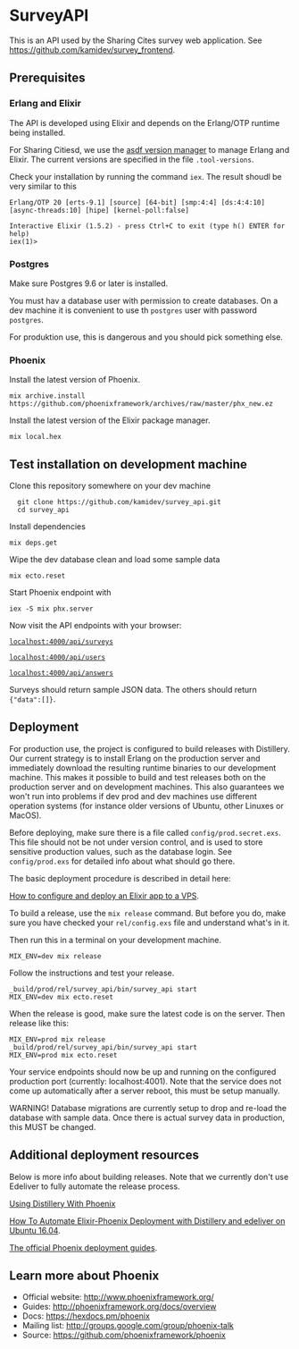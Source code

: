 # SurveyAPI

This is an API used by the Sharing Cites survey web application. See https://github.com/kamidev/survey_frontend. 

## Prerequisites

### Erlang and Elixir

The API is developed using Elixir and depends on the Erlang/OTP runtime being installed. 

For Sharing Citiesd, we use the [asdf version manager](https://github.com/asdf-vm/asdf) to manage Erlang and Elixir. The current versions are specified in the file `.tool-versions`.

Check your installation by running the command `iex`. The result shoudl be very similar to this
```shell
Erlang/OTP 20 [erts-9.1] [source] [64-bit] [smp:4:4] [ds:4:4:10] [async-threads:10] [hipe] [kernel-poll:false]

Interactive Elixir (1.5.2) - press Ctrl+C to exit (type h() ENTER for help)
iex(1)>
```

### Postgres

Make sure Postgres 9.6 or later is installed. 

You must hav a database user with permission to create databases. On a dev machine it is convenient to use th `postgres` user with password `postgres`. 

For produktion use, this is dangerous and you should pick something else.

### Phoenix

Install the latest version of Phoenix.

```shell
mix archive.install https://github.com/phoenixframework/archives/raw/master/phx_new.ez
```
Install the latest version of the Elixir package manager.

```shell
mix local.hex
```

## Test installation on development machine

Clone this repository somewhere on your dev machine
```shell
  git clone https://github.com/kamidev/survey_api.git
  cd survey_api
  ```
  Install dependencies
  ```shell
  mix deps.get
  ```
  Wipe the dev database clean and load some sample data
  ```shell
  mix ecto.reset
  ```
 Start Phoenix endpoint with
 ```shell
 iex -S mix phx.server
```

Now visit the API endpoints with your browser:

[`localhost:4000/api/surveys`](http://localhost:4000/api/surveys)

[`localhost:4000/api/users`](http://localhost:4000/api/users)

[`localhost:4000/api/answers`](http://localhost:4000/api/answers)

Surveys should return sample JSON data. The others should return `{"data":[]}`.

## Deployment

For production use, the project is configured to build releases with Distillery. Our current strategy is to install Erlang on the production server and immediately download the resulting runtime binaries to our development machine. This makes it possible to build and test releases both on the production server and on development machines. This also guarantees we won't run into problems if dev prod and dev machines use different operation systems (for instance older versions of Ubuntu, other Linuxes or MacOS). 

Before deploying, make sure there is a file called `config/prod.secret.exs`. This file should not be not under version control, and is used to store sensitive production values, such as the database login. See `config/prod.exs` for detailed info about what should go there. 

The basic deployment procedure is described in detail here: 

[How to configure and deploy an Elixir app to a VPS](https://www.amberbit.com/blog/2017/7/17/deploy-elixir-app-to-a-vps/).


To build a release, use the `mix release` command. But before you do, make sure you have checked your `rel/config.exs` file and understand what's in it. 

Then run this in a terminal on your development machine.

```shell
MIX_ENV=dev mix release
```
Follow the instructions and test your release. 

```shell
_build/prod/rel/survey_api/bin/survey_api start
MIX_ENV=dev mix ecto.reset
```

When the release is good, make sure the latest code is on the server. Then release like this:

```shell
MIX_ENV=prod mix release
_build/prod/rel/survey_api/bin/survey_api start
MIX_ENV=prod mix ecto.reset
```
Your service endpoints should now be up and running on the configured production port (currently: localhost:4001). Note that the service does not come up automatically after a server reboot, this must be setup manually.

WARNING! Database migrations are currently setup to drop and re-load the database with sample data. Once there is actual survey data in production, this MUST be changed.

## Additional deployment resources 

Below is more info about building releases. Note that we currently don't use Edeliver to fully automate the release process.

[Using Distillery With Phoenix](https://hexdocs.pm/distillery/use-with-phoenix.html)

[How To Automate Elixir-Phoenix Deployment with Distillery and edeliver on Ubuntu 16.04](https://www.digitalocean.com/community/tutorials/how-to-automate-elixir-phoenix-deployment-with-distillery-and-edeliver-on-ubuntu-16-04).

[The official Phoenix deployment guides](http://www.phoenixframework.org/docs/deployment).

## Learn more about Phoenix

  * Official website: http://www.phoenixframework.org/
  * Guides: http://phoenixframework.org/docs/overview
  * Docs: https://hexdocs.pm/phoenix
  * Mailing list: http://groups.google.com/group/phoenix-talk
  * Source: https://github.com/phoenixframework/phoenix
